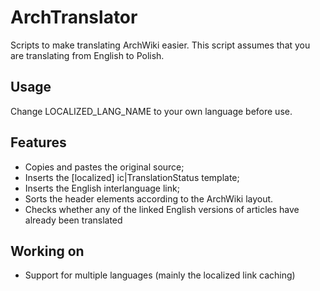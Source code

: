 # ArchTranslator
Scripts to make translating ArchWiki easier. This script assumes that you are translating from English to Polish.

## Usage
Change LOCALIZED_LANG_NAME to your own language before use.

## Features
- Copies and pastes the original source;
- Inserts the [localized] ic|TranslationStatus template;
- Inserts the English interlanguage link;
- Sorts the header elements according to the ArchWiki layout.
- Checks whether any of the linked English versions of articles have already been translated

## Working on
- Support for multiple languages (mainly the localized link caching)
